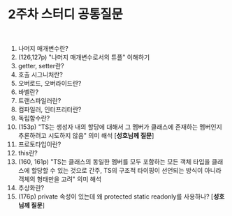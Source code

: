 # 2주차 스터디 공통질문

​    

1. 나머지 매개변수란?
2. (126,127p) "나머지 매개변수로서의 튜플" 이해하기
3. getter, setter란?
4. 호출 시그니처란?
5. 오버로드, 오버라이드란?
6. 바벨란?
7. 트랜스파일러란?
8. 컴파일러, 인터프리터란?
9. 독립함수란?
10. (153p) "TS는 생성자 내의 할당에 대해서 그 멤버가 클래스에 존재하는 멤버인지 추론하려고 시도하지 않음" 의미 해석 [__성호님께 질문__] 
11. 프로토타입이란?
12. this란?
13. (160, 161p) "TS는 클래스의 동일한 멤버를 모두 포함하는 모든 객체 타입을 클래스에 할당할 수 있는 것으로 간주, TS의 구조적 타이핑이 선언되는 방식이 아니라 객체의 형태만을 고려" 의미 해석 
14. 추상화란?
15. (176p) private 속성이 있는데 왜 protected static readonly를 사용하나? [__성호님께 질문__]